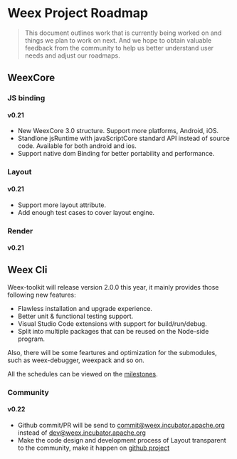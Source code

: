 # Weex Project Roadmap

> This document outlines work that is currently being worked on and things we plan to work on next.  And  we hope to obtain valuable feedback from the community to help us better understand user needs and adjust our roadmaps.

## WeexCore
### JS binding
#### v0.21
* New WeexCore 3.0 structure. Support more platforms, Android, iOS.
* Standlone jsRuntime with javaScriptCore standard API instead of source code. Available for both android and ios.
* Support native dom Binding for better portability and performance.

### Layout
#### v0.21
* Support more layout attribute.
* Add enough test cases to cover layout engine.
### Render
#### v0.21

## Weex Cli

Weex-toolkit will release version 2.0.0 this year, it mainly provides those following new features:

- Flawless installation and upgrade experience.
- Better unit & functional testing support.
- Visual Studio Code extensions with support for build/run/debug.
- Split into multiple packages that can be reused on the Node-side program.

Also, there will be some feartures and optimization for the submodules, such as weex-debugger, weexpack and so on. 

All the schedules can be viewed on the [milestones](https://github.com/weexteam/weex-toolkit/milestones).

### Community
#### v0.22
* Github commit/PR will be send to commit@weex.incubator.apache.org instead of dev@weex.incubator.apache.org
* Make the code design and development process of Layout transparent to the community, make it happen on [github project](https://github.com/apache/incubator-weex/projects)
